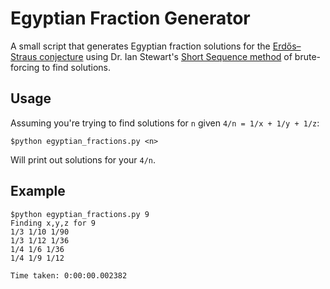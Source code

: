 Egyptian Fraction Generator
===========================
A small script that generates Egyptian fraction solutions for the [Erdős–Straus conjecture](https://en.wikipedia.org/wiki/Erd%C5%91s%E2%80%93Straus_conjecture) using Dr. Ian Stewart's [Short Sequence method](https://www.ics.uci.edu/~eppstein/numth/egypt/force.html#short) of brute-forcing to find solutions.

Usage
-----
Assuming you're trying to find solutions for `n` given `4/n = 1/x + 1/y + 1/z`:
```shell
$python egyptian_fractions.py <n>
```
Will print out solutions for your `4/n`.

Example
-------
```
$python egyptian_fractions.py 9
Finding x,y,z for 9
1/3 1/10 1/90
1/3 1/12 1/36
1/4 1/6 1/36
1/4 1/9 1/12

Time taken: 0:00:00.002382
```
